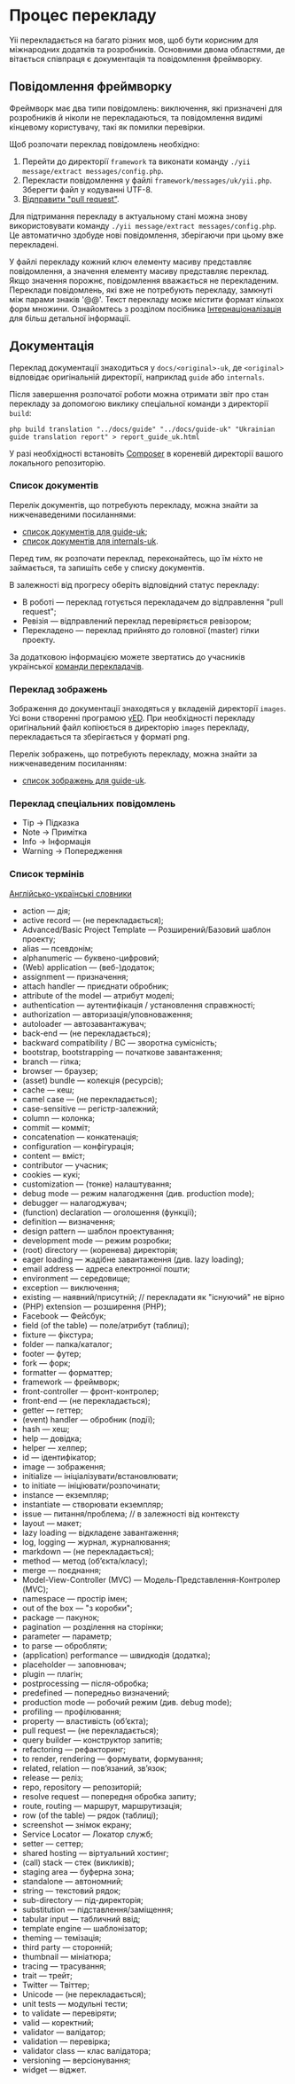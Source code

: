 Процес перекладу
================

Yii перекладається на багато різних мов, щоб бути корисним для міжнародних додатків та розробників. Основними двома областями,
де вітається співпраця є документація та повідомлення фреймворку.

Повідомлення фреймворку
-----------------------

Фреймворк має два типи повідомлень: виключення, які призначені для розробників й ніколи не перекладаються, та повідомлення
видимі кінцевому користувачу, такі як помилки перевірки.

Щоб розпочати переклад повідомлень необхідно:

1. Перейти до директорії `framework` та виконати команду `./yii message/extract messages/config.php`.
2. Перекласти повідомлення у файлі `framework/messages/uk/yii.php`. Зберегти файл у кодуванні UTF-8.
3. [Відправити "pull request"](git-workflow.md).

Для підтримання перекладу в актуальному стані можна знову використовувати команду `./yii message/extract messages/config.php`.
Це автоматично здобуде нові повідомлення, зберігаючи при цьому вже перекладені.

У файлі перекладу кожний ключ елементу масиву представляє повідомлення, а значення елементу масиву представляє переклад.
Якщо значення порожнє, повідомлення вважається не перекладеним. Переклади повідомлень, які вже не потребують перекладу,
замкнуті між парами знаків '@@'. Текст перекладу може містити формат кількох форм множини.
Ознайомтесь з розділом посібника [Інтернаціоналізація](../guide-uk/tutorial-i18n.md) для більш детальної інформації.

Документація
------------

Переклад документації знаходиться у `docs/<original>-uk`, де `<original>` відповідає оригінальній директорії,
наприклад `guide` або `internals`.

Після завершення розпочатої роботи можна отримати звіт про стан перекладу за допомогою виклику спеціальної команди з
директорії `build`:

```
php build translation "../docs/guide" "../docs/guide-uk" "Ukrainian guide translation report" > report_guide_uk.html
```

У разі необхідності встановіть [Composer](https://getcomposer.org/) в кореневій директорії вашого локального репозиторію.

### Список документів

Перелік документів, що потребують перекладу, можна знайти за нижченаведеними посиланнями:

- [список документів для guide-uk](https://ethercalc.org/yii2.docs.guide-uk);
- [список документів для internals-uk](https://ethercalc.org/yii2.docs.internals-uk).

Перед тим, як розпочати переклад, переконайтесь, що їм ніхто не займається, та запишіть себе у списку документів.

В залежності від прогресу оберіть відповідний статус перекладу:
- В роботі — переклад готується перекладачем до відправлення "pull request";
- Ревізія — відправлений переклад перевіряється ревізором;
- Перекладено — переклад прийнято до головної (master) гілки проекту.

За додатковою інформацією можете звертатись до учасників української [команди перекладачів](../internals/translation-teams.md).

### Переклад зображень

Зображення до документації знаходяться у вкладеній директорії `images`. Усі вони створенні програмою [yED](http://www.yworks.com/en/products/yfiles/yed/).
При необхідності перекладу оригінальний файл копіюється в директорію `images` перекладу, перекладається та зберігається у форматі png.

Перелік зображень, що потребують перекладу, можна знайти за нижченаведеним посиланням:

- [список зображень для guide-uk](https://ethercalc.org/yii2.docs.guide-uk.images).

### Переклад спеціальних повідомлень

- Tip → Підказка
- Note → Примітка
- Info → Інформація
- Warning → Попередження

### Список термінів

[Англійсько-українські словники](http://e2u.org.ua)

- action — дія;
- active record — (не перекладається);
- Advanced/Basic Project Template — Розширений/Базовий шаблон проекту;
- alias — псевдонім;
- alphanumeric — буквено-цифровий;
- (Web) application — (веб-)додаток;
- assignment — призначення;
- attach handler — приєднати обробник;
- attribute of the model — атрибут моделі;
- authentication — аутентифікація / установлення справжності;
- authorization — авторизація/уповноваження;
- autoloader — автозавантажувач;
- back-end — (не перекладається);
- backward compatibility / BC — зворотна сумісність;
- bootstrap, bootstrapping — початкове завантаження;
- branch — гілка;
- browser — браузер;
- (asset) bundle — колекція (ресурсів);
- cache — кеш;
- camel case — (не перекладається);
- case-sensitive — регістр-залежний;
- column — колонка;
- commit — комміт;
- concatenation — конкатенація;
- configuration — конфігурація;
- content — вміст;
- contributor — учасник;
- cookies — кукі;
- customization — (тонке) налаштування;
- debug mode — режим налагодження (див. production mode);
- debugger — налагоджувач;
- (function) declaration — оголошення (функції);
- definition — визначення;
- design pattern — шаблон проектування;
- development mode — режим розробки;
- (root) directory — (коренева) директорія;
- eager loading — жадібне завантаження (див. lazy loading);
- email address — адреса електронної пошти;
- environment — середовище;
- exception — виключення;
- existing — наявний/присутній; // перекладати як "існуючий" не вірно
- (PHP) extension — розширення (PHP);
- Facebook — Фейсбук;
- field (of the table) — поле/атрибут (таблиці);
- fixture — фікстура;
- folder — папка/каталог;
- footer — футер;
- fork — форк;
- formatter — форматтер;
- framework — фреймворк;
- front-controller — фронт-контролер;
- front-end — (не перекладається);
- getter — геттер;
- (event) handler — обробник (події);
- hash — хеш;
- help — довідка;
- helper — хелпер;
- id — ідентифікатор;
- image — зображення;
- initialize — ініціалізувати/встановлювати;
- to initiate — ініціювати/розпочинати;
- instance — екземпляр;
- instantiate — створювати екземпляр;
- issue — питання/проблема; // в залежності від контексту
- layout — макет;
- lazy loading — відкладене завантаження;
- log, logging — журнал, журналювання;
- markdown — (не перекладається);
- method — метод (обʼєкта/класу);
- merge — поєднання;
- Model-View-Controller (MVC) — Модель-Представлення-Контролер (MVC);
- namespace — простір імен;
- out of the box — "з коробки";
- package — пакунок;
- pagination — розділення на сторінки;
- parameter — параметр;
- to parse — обробляти;
- (application) performance — швидкодія (додатка);
- placeholder — заповнювач;
- plugin — плагін;
- postprocessing — після-обробка;
- predefined — попередньо визначений;
- production mode — робочий режим (див. debug mode);
- profiling — профілювання;
- property — властивість (обʼєкта);
- pull request — (не перекладається);
- query builder — конструктор запитів;
- refactoring — рефакторинг;
- to render, rendering — формувати, формування;
- related, relation — повʼязаний, звʼязок;
- release — реліз;
- repo, repository — репозиторій;
- resolve request — попередня обробка запиту;
- route, routing — маршрут, маршрутизація;
- row (of the table) — рядок (таблиці);
- screenshot — знімок екрану;
- Service Locator — Локатор служб;
- setter — сеттер;
- shared hosting — віртуальний хостинг;
- (call) stack — стек (викликів);
- staging area — буферна зона;
- standalone — автономний;
- string — текстовий рядок;
- sub-directory — під-директорія;
- substitution — підставлення/заміщення;
- tabular input — табличний ввід;
- template engine — шаблонізатор;
- theming — темізація;
- third party — сторонній;
- thumbnail — мініатюра;
- tracing — трасування;
- trait — трейт;
- Twitter — Твіттер;
- Unicode — (не перекладається);
- unit tests — модульні тести;
- to validate — перевіряти;
- valid — коректний;
- validator — валідатор;
- validation — перевірка;
- validator class — клас валідатора;
- versioning — версіонування;
- widget — віджет.

